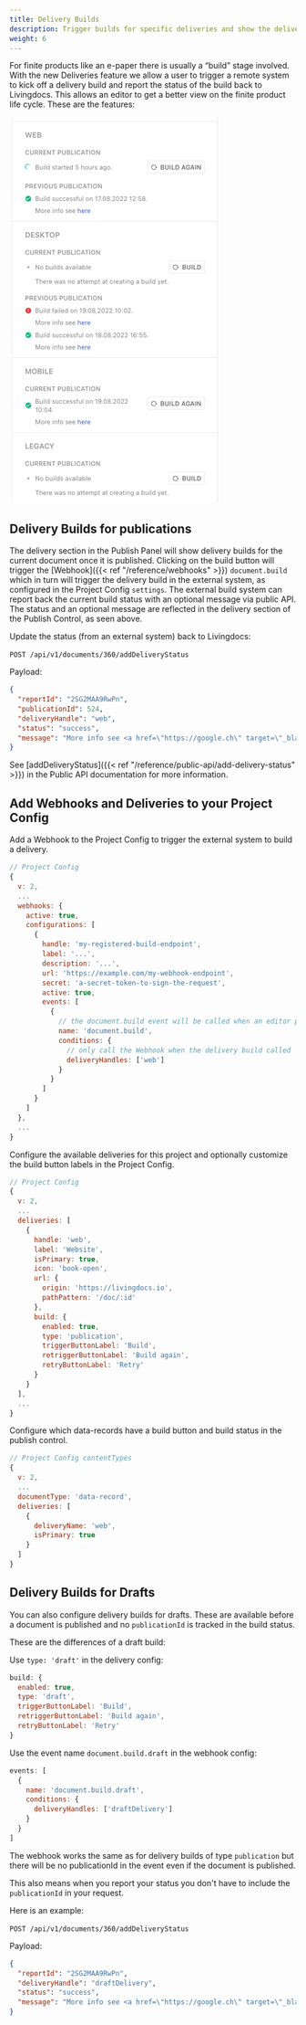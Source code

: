 ```yaml
---
title: Delivery Builds
description: Trigger builds for specific deliveries and show the delivery build status in the Editor.
weight: 6
---
```


For finite products like an e-paper there is usually a “build” stage involved. With the new Deliveries feature we allow a user to trigger a remote system to kick off a delivery build and report the status of the build back to Livingdocs. This allows an editor to get a better view on the finite product life cycle. These are the features:

![delivery](./delivery.png)

## Delivery Builds for publications

The delivery section in the Publish Panel will show delivery builds for the current document once it is published. Clicking on the build button will trigger the [Webhook]({{< ref "/reference/webhooks" >}}) `document.build` which in turn will trigger the delivery build in the external system, as configured in the Project Config `settings`.
The external build system can report back the current build status with an optional message via public API. The status and an optional message are reflected in the delivery section of the Publish Control, as seen above.

Update the status (from an external system) back to Livingdocs:

`POST /api/v1/documents/360/addDeliveryStatus`

Payload:

```json
{
  "reportId": "2SG2MAA9RwPn",
  "publicationId": 524,
  "deliveryHandle": "web",
  "status": "success",
  "message": "More info see <a href=\"https://google.ch\" target=\"_blank\">here</a>"
}
```

See [addDeliveryStatus]({{< ref "/reference/public-api/add-delivery-status" >}}) in the Public API documentation for more information.

## Add Webhooks and Deliveries to your Project Config

Add a Webhook to the Project Config to trigger the external system to build a delivery.

```js
// Project Config
{
  v: 2,
  ...
  webhooks: {
    active: true,
    configurations: [
      {
        handle: 'my-registered-build-endpoint',
        label: '...',
        description: '...',
        url: 'https://example.com/my-webhook-endpoint',
        secret: 'a-secret-token-to-sign-the-request',
        active: true,
        events: [
          {
            // the document.build event will be called when an editor presses the build button
            name: 'document.build',
            conditions: {
              // only call the Webhook when the delivery build called 'web' is triggered
              deliveryHandles: ['web']
            }
          }
        ]
      }
    ]
  },
  ...
}

```

Configure the available deliveries for this project and optionally customize the build button labels in the Project Config.

```js
// Project Config
{
  v: 2,
  ...
  deliveries: [
    {
      handle: 'web',
      label: 'Website',
      isPrimary: true,
      icon: 'book-open',
      url: {
        origin: 'https://livingdocs.io',
        pathPattern: '/doc/:id'
      },
      build: {
        enabled: true,
        type: 'publication',
        triggerButtonLabel: 'Build',
        retriggerButtonLabel: 'Build again',
        retryButtonLabel: 'Retry'
      }
    }
  ],
  ...
}
```

Configure which data-records have a build button and build status in the publish control.


```js
// Project Config contentTypes
{
  v: 2,
  ...
  documentType: 'data-record',
  deliveries: [
    {
      deliveryName: 'web',
      isPrimary: true
    }
  ]
}

```

## Delivery Builds for Drafts

You can also configure delivery builds for drafts. These are available before a document is published and no `publicationId` is tracked in the build status.

These are the differences of a draft build:

Use `type: 'draft'` in the delivery config:

```js
build: {
  enabled: true,
  type: 'draft',
  triggerButtonLabel: 'Build',
  retriggerButtonLabel: 'Build again',
  retryButtonLabel: 'Retry'
}
```

Use the event name `document.build.draft` in the webhook config:

```js
events: [
  {
    name: 'document.build.draft',
    conditions: {
      deliveryHandles: ['draftDelivery']
    }
  }
]
```

The webhook works the same as for delivery builds of type `publication` but there will be no publicationId in the event even if the document is published.

This also means when you report your status you don't have to include the `publicationId` in your request.

Here is an example:

`POST /api/v1/documents/360/addDeliveryStatus`

Payload:

```json
{
  "reportId": "2SG2MAA9RwPn",
  "deliveryHandle": "draftDelivery",
  "status": "success",
  "message": "More info see <a href=\"https://google.ch\" target=\"_blank\">here</a>"
}
```
